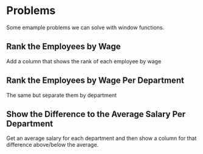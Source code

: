 # Problems

Some emample problems we can solve with window functions.

## Rank the Employees by Wage

Add a column that shows the rank of each employee by wage

## Rank the Employees by Wage Per Department

The same but separate them by department

## Show the Difference to the Average Salary Per Department

Get an average salary for each department and then show a column for that difference above/below the average.
